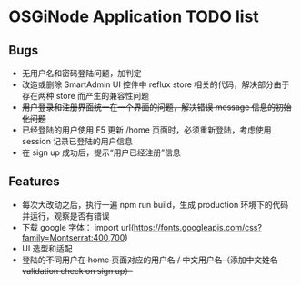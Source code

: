 # OSGiNode Application TODO list

## Bugs
- 无用户名和密码登陆问题，加判定
- 改造或删除 SmartAdmin UI 控件中 reflux store 相关的代码，解决部分由于存在两种 store 而产生的兼容性问题
- ~~用户登录和注册界面统一在一个界面的问题，解决错误 message 信息的初始化问题~~
- 已经登陆的用户使用 F5 更新 /home 页面时，必须重新登陆，考虑使用 session 记录已登陆的用户信息
- 在 sign up 成功后，提示“用户已经注册”信息










## Features
- 每次大改动之后，执行一遍 npm run build，生成 production 环境下的代码并运行，观察是否有错误
- 下载 google 字体： import url(https://fonts.googleapis.com/css?family=Montserrat:400,700)
- UI 选型和适配
- ~~登陆的不同用户在 home 页面对应的用户名 / 中文用户名（添加中文姓名validation check on sign up）~~

